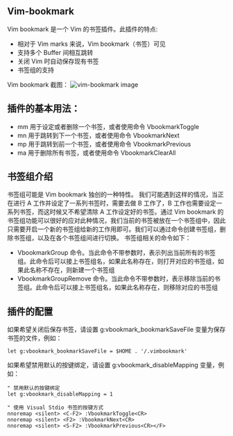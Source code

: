 ## Vim-bookmark

Vim bookmark 是一个 Vim 的书签插件。此插件的特点:

 * 相对于 Vim marks 来说，Vim bookmark（书签）可见
 * 支持多个 Buffer 间相互跳转
 * 关闭 Vim 时自动保存现有书签
 * 书签组的支持

Vim bookmark 截图：
![vim-bookmark image][vim-bookmark-img]


## 插件的基本用法：

 * mm 用于设定或者删除一个书签，或者使用命令 VbookmarkToggle
 * mn 用于跳转到下一个书签，或者使用命令 VbookmarkNext
 * mp 用于跳转到前一个书签，或者使用命令 VbookmarkPrevious
 * ma 用于删除所有书签，或者使用命令 VbookmarkClearAll

## 书签组介绍

书签组可能是 Vim bookmark 独创的一种特性。
我们可能遇到这样的情况，当正在进行 A 工作并设定了一系列书签时，需要去做 B 工作了，B 工作也需要设定一系列书签，而这时候又不希望清除 A 工作设定好的书签。通过 Vim bookmark 的书签组功能可以很好的应对此种情况，我们当前的书签被放在一个书签组中，因此只需要开启一个新的书签组给新的工作用即可。我们可以通过命令创建书签组，删除书签组，以及在各个书签组间进行切换。
书签组相关的命令如下：

 * VbookmarkGroup 命令。当此命令不带参数时，表示列出当前所有的书签组。此命令后可以接上书签组名，如果此名称存在，则打开对应的书签组，如果此名称不存在，则新建一个书签组
 * VbookmarkGroupRemove 命令。当此命令不带参数时，表示移除当前的书签组。此命令后可以接上书签组名，如果此名称存在，则移除对应的书签组 

## 插件的配置

如果希望关闭后保存书签，请设置 g:vbookmark_bookmarkSaveFile 变量为保存书签的文件，例如：

    let g:vbookmark_bookmarkSaveFile = $HOME . '/.vimbookmark'

如果希望禁用默认的按键绑定，请设置 g:vbookmark_disableMapping 变量，例如：

    " 禁用默认的按键绑定
    let g:vbookmark_disableMapping = 1

    " 使用 Visual Stdio 书签的按键方式
    nnoremap <silent> <C-F2> :VbookmarkToggle<CR>
    nnoremap <silent> <F2> :VbookmarkNext<CR>
    nnoremap <silent> <S-F2> :VbookmarkPrevious<CR></F>

[vim-bookmark-img]:http://name5566.com/wp-content/uploads/2012/09/vbookmark.png

